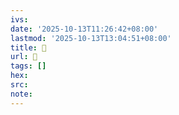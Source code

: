 ```yaml
---
ivs:
date: '2025-10-13T11:26:42+08:00'
lastmod: '2025-10-13T13:04:51+08:00'
title: 󰒲
url: 󰒲
tags: []
hex: 
src:
note:
---
```

